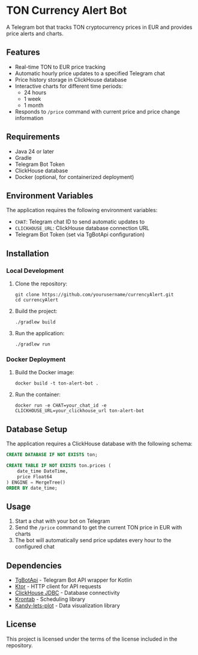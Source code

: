 # TON Currency Alert Bot

A Telegram bot that tracks TON cryptocurrency prices in EUR and provides price alerts and charts.

## Features

- Real-time TON to EUR price tracking
- Automatic hourly price updates to a specified Telegram chat
- Price history storage in ClickHouse database
- Interactive charts for different time periods:
  - 24 hours
  - 1 week
  - 1 month
- Responds to `/price` command with current price and price change information

## Requirements

- Java 24 or later
- Gradle
- Telegram Bot Token
- ClickHouse database
- Docker (optional, for containerized deployment)

## Environment Variables

The application requires the following environment variables:

- `CHAT`: Telegram chat ID to send automatic updates to
- `CLICKHOUSE_URL`: ClickHouse database connection URL
- Telegram Bot Token (set via TgBotApi configuration)

## Installation

### Local Development

1. Clone the repository:
   ```
   git clone https://github.com/yourusername/currencyAlert.git
   cd currencyAlert
   ```

2. Build the project:
   ```
   ./gradlew build
   ```

3. Run the application:
   ```
   ./gradlew run
   ```

### Docker Deployment

1. Build the Docker image:
   ```
   docker build -t ton-alert-bot .
   ```

2. Run the container:
   ```
   docker run -e CHAT=your_chat_id -e CLICKHOUSE_URL=your_clickhouse_url ton-alert-bot
   ```

## Database Setup

The application requires a ClickHouse database with the following schema:

```sql
CREATE DATABASE IF NOT EXISTS ton;

CREATE TABLE IF NOT EXISTS ton.prices (
    date_time DateTime,
    price Float64
) ENGINE = MergeTree()
ORDER BY date_time;
```

## Usage

1. Start a chat with your bot on Telegram
2. Send the `/price` command to get the current TON price in EUR with charts
3. The bot will automatically send price updates every hour to the configured chat

## Dependencies

- [TgBotApi](https://github.com/InsanusMokrassar/TelegramBotAPI) - Telegram Bot API wrapper for Kotlin
- [Ktor](https://ktor.io/) - HTTP client for API requests
- [ClickHouse JDBC](https://github.com/ClickHouse/clickhouse-jdbc) - Database connectivity
- [Krontab](https://github.com/InsanusMokrassar/krontab) - Scheduling library
- [Kandy-lets-plot](https://github.com/Kotlin/kandy) - Data visualization library

## License

This project is licensed under the terms of the license included in the repository.